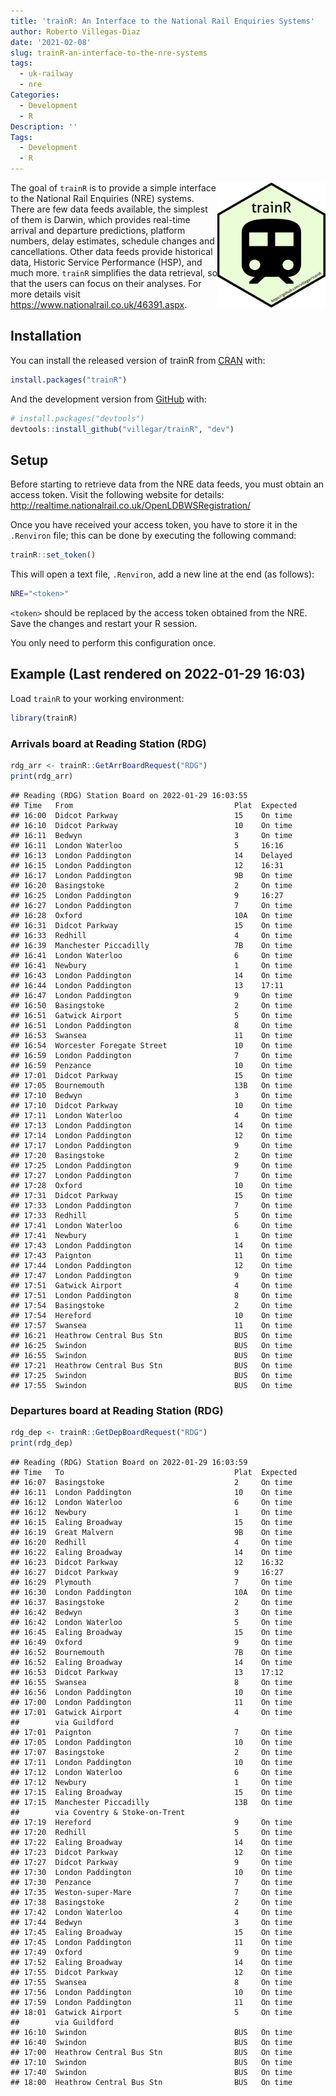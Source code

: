 ```yaml
---
title: 'trainR: An Interface to the National Rail Enquiries Systems'
author: Roberto Villegas-Diaz
date: '2021-02-08'
slug: trainR-an-interface-to-the-nre-systems
tags:
  - uk-railway
  - nre
Categories:
  - Development
  - R
Description: ''
Tags:
  - Development
  - R
---
```


<img src="https://raw.githubusercontent.com/villegar/trainR/main/inst/images/logo.png" alt="logo" align="right" height=200px/>

The goal of `trainR` is to provide a simple interface to the 
National Rail Enquiries (NRE) systems. There are few data feeds 
available, the simplest of them is Darwin, which provides real-time 
arrival and departure predictions, platform numbers, delay estimates, 
schedule changes and cancellations. Other data feeds provide historical 
data, Historic Service Performance (HSP), and much more. `trainR` 
simplifies the data retrieval, so that the users can focus on their 
analyses. For more details visit 
https://www.nationalrail.co.uk/46391.aspx.

## Installation

You can install the released version of trainR from [CRAN](https://CRAN.R-project.org) with:

``` r
install.packages("trainR")
```

And the development version from [GitHub](https://github.com/) with:

``` r
# install.packages("devtools")
devtools::install_github("villegar/trainR", "dev")
```

## Setup
Before starting to retrieve data from the NRE data feeds, you must obtain an access token. 
Visit the following website for details: http://realtime.nationalrail.co.uk/OpenLDBWSRegistration/

Once you have received your access token, you have to store it in the `.Renviron` file; this can be 
done by executing the following command:


```r
trainR::set_token()
```

This will open a text file, `.Renviron`, add a new line at the end (as follows):

```bash
NRE="<token>"
```

`<token>` should be replaced by the access token obtained from the NRE. Save the changes and restart 
your R session.

You only need to perform this configuration once.

## Example (Last rendered on 2022-01-29 16:03)

Load `trainR` to your working environment:

```r
library(trainR)
```

### Arrivals board at Reading Station (RDG)


```r
rdg_arr <- trainR::GetArrBoardRequest("RDG")
print(rdg_arr)
```

```
## Reading (RDG) Station Board on 2022-01-29 16:03:55
## Time   From                                    Plat  Expected
## 16:00  Didcot Parkway                          15    On time
## 16:10  Didcot Parkway                          10    On time
## 16:11  Bedwyn                                  3     On time
## 16:11  London Waterloo                         5     16:16
## 16:13  London Paddington                       14    Delayed
## 16:15  London Paddington                       12    16:31
## 16:17  London Paddington                       9B    On time
## 16:20  Basingstoke                             2     On time
## 16:25  London Paddington                       9     16:27
## 16:27  London Paddington                       7     On time
## 16:28  Oxford                                  10A   On time
## 16:31  Didcot Parkway                          15    On time
## 16:33  Redhill                                 4     On time
## 16:39  Manchester Piccadilly                   7B    On time
## 16:41  London Waterloo                         6     On time
## 16:41  Newbury                                 1     On time
## 16:43  London Paddington                       14    On time
## 16:44  London Paddington                       13    17:11
## 16:47  London Paddington                       9     On time
## 16:50  Basingstoke                             2     On time
## 16:51  Gatwick Airport                         5     On time
## 16:51  London Paddington                       8     On time
## 16:53  Swansea                                 11    On time
## 16:54  Worcester Foregate Street               10    On time
## 16:59  London Paddington                       7     On time
## 16:59  Penzance                                10    On time
## 17:01  Didcot Parkway                          15    On time
## 17:05  Bournemouth                             13B   On time
## 17:10  Bedwyn                                  3     On time
## 17:10  Didcot Parkway                          10    On time
## 17:11  London Waterloo                         4     On time
## 17:13  London Paddington                       14    On time
## 17:14  London Paddington                       12    On time
## 17:17  London Paddington                       9     On time
## 17:20  Basingstoke                             2     On time
## 17:25  London Paddington                       9     On time
## 17:27  London Paddington                       7     On time
## 17:28  Oxford                                  10    On time
## 17:31  Didcot Parkway                          15    On time
## 17:33  London Paddington                       7     On time
## 17:33  Redhill                                 5     On time
## 17:41  London Waterloo                         6     On time
## 17:41  Newbury                                 1     On time
## 17:43  London Paddington                       14    On time
## 17:43  Paignton                                11    On time
## 17:44  London Paddington                       12    On time
## 17:47  London Paddington                       9     On time
## 17:51  Gatwick Airport                         4     On time
## 17:51  London Paddington                       8     On time
## 17:54  Basingstoke                             2     On time
## 17:54  Hereford                                10    On time
## 17:57  Swansea                                 11    On time
## 16:21  Heathrow Central Bus Stn                BUS   On time
## 16:25  Swindon                                 BUS   On time
## 16:55  Swindon                                 BUS   On time
## 17:21  Heathrow Central Bus Stn                BUS   On time
## 17:25  Swindon                                 BUS   On time
## 17:55  Swindon                                 BUS   On time
```

### Departures board at Reading Station (RDG)


```r
rdg_dep <- trainR::GetDepBoardRequest("RDG")
print(rdg_dep)
```

```
## Reading (RDG) Station Board on 2022-01-29 16:03:59
## Time   To                                      Plat  Expected
## 16:07  Basingstoke                             2     On time
## 16:11  London Paddington                       10    On time
## 16:12  London Waterloo                         6     On time
## 16:12  Newbury                                 1     On time
## 16:15  Ealing Broadway                         15    On time
## 16:19  Great Malvern                           9B    On time
## 16:20  Redhill                                 4     On time
## 16:22  Ealing Broadway                         14    On time
## 16:23  Didcot Parkway                          12    16:32
## 16:27  Didcot Parkway                          9     16:27
## 16:29  Plymouth                                7     On time
## 16:30  London Paddington                       10A   On time
## 16:37  Basingstoke                             2     On time
## 16:42  Bedwyn                                  3     On time
## 16:42  London Waterloo                         5     On time
## 16:45  Ealing Broadway                         15    On time
## 16:49  Oxford                                  9     On time
## 16:52  Bournemouth                             7B    On time
## 16:52  Ealing Broadway                         14    On time
## 16:53  Didcot Parkway                          13    17:12
## 16:55  Swansea                                 8     On time
## 16:56  London Paddington                       10    On time
## 17:00  London Paddington                       11    On time
## 17:01  Gatwick Airport                         4     On time
##        via Guildford                           
## 17:01  Paignton                                7     On time
## 17:05  London Paddington                       10    On time
## 17:07  Basingstoke                             2     On time
## 17:11  London Paddington                       10    On time
## 17:12  London Waterloo                         6     On time
## 17:12  Newbury                                 1     On time
## 17:15  Ealing Broadway                         15    On time
## 17:15  Manchester Piccadilly                   13B   On time
##        via Coventry & Stoke-on-Trent           
## 17:19  Hereford                                9     On time
## 17:20  Redhill                                 5     On time
## 17:22  Ealing Broadway                         14    On time
## 17:23  Didcot Parkway                          12    On time
## 17:27  Didcot Parkway                          9     On time
## 17:30  London Paddington                       10    On time
## 17:30  Penzance                                7     On time
## 17:35  Weston-super-Mare                       7     On time
## 17:38  Basingstoke                             2     On time
## 17:42  London Waterloo                         4     On time
## 17:44  Bedwyn                                  3     On time
## 17:45  Ealing Broadway                         15    On time
## 17:45  London Paddington                       11    On time
## 17:49  Oxford                                  9     On time
## 17:52  Ealing Broadway                         14    On time
## 17:55  Didcot Parkway                          12    On time
## 17:55  Swansea                                 8     On time
## 17:56  London Paddington                       10    On time
## 17:59  London Paddington                       11    On time
## 18:01  Gatwick Airport                         5     On time
##        via Guildford                           
## 16:10  Swindon                                 BUS   On time
## 16:40  Swindon                                 BUS   On time
## 17:00  Heathrow Central Bus Stn                BUS   On time
## 17:10  Swindon                                 BUS   On time
## 17:40  Swindon                                 BUS   On time
## 18:00  Heathrow Central Bus Stn                BUS   On time
```
